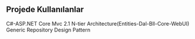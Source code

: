 ## Projede Kullanılanlar
 C#-ASP.NET Core Mvc 2.1
 N-tier Architecture(Entities-Dal-Bll-Core-WebUI)
 Generic Repository Design Pattern

